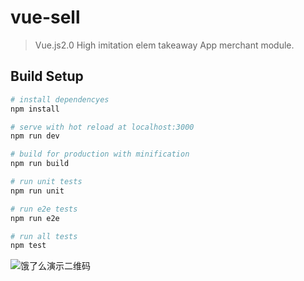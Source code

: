 # vue-sell

> Vue.js2.0 High imitation elem takeaway App merchant module.

## Build Setup

``` bash
# install dependencyes
npm install

# serve with hot reload at localhost:3000
npm run dev

# build for production with minification
npm run build

# run unit tests
npm run unit

# run e2e tests
npm run e2e

# run all tests
npm test

```
![饿了么演示二维码](http://ot69d3edf.bkt.clouddn.com/%E9%A5%BF%E4%BA%86%E4%B9%88%E4%BA%8C%E7%BB%B4%E7%A0%81.png)

